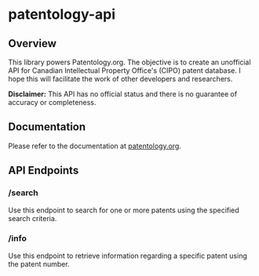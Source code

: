 # patentology-api 

## Overview

This library powers Patentology.org. The objective is to create an unofficial API for Canadian Intellectual Property Office's (CIPO) patent database. I hope this will facilitate the work of other developers and researchers.

**Disclaimer:** This API has no official status and there is no guarantee of accuracy or completeness.

## Documentation

Please refer to the documentation at [patentology.org](http://www.patentology.org/docs/).

## API Endpoints

### /search

Use this endpoint to search for one or more patents using the specified search criteria.

### /info

Use this endpoint to retrieve information regarding a specific patent using the patent number.
